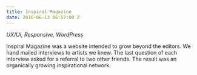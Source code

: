 ```yaml
---
title: Inspiral Magazine
date: 2016-06-13 06:57:00 Z
---
```


*UX/UI, Responsive, WordPress*

Inspiral Magazine was a website intended to grow beyond the editors. We hand mailed interviews to artists we knew. The last question of each interview asked for a referral to two other friends. The result was an organically growing inspirational network.